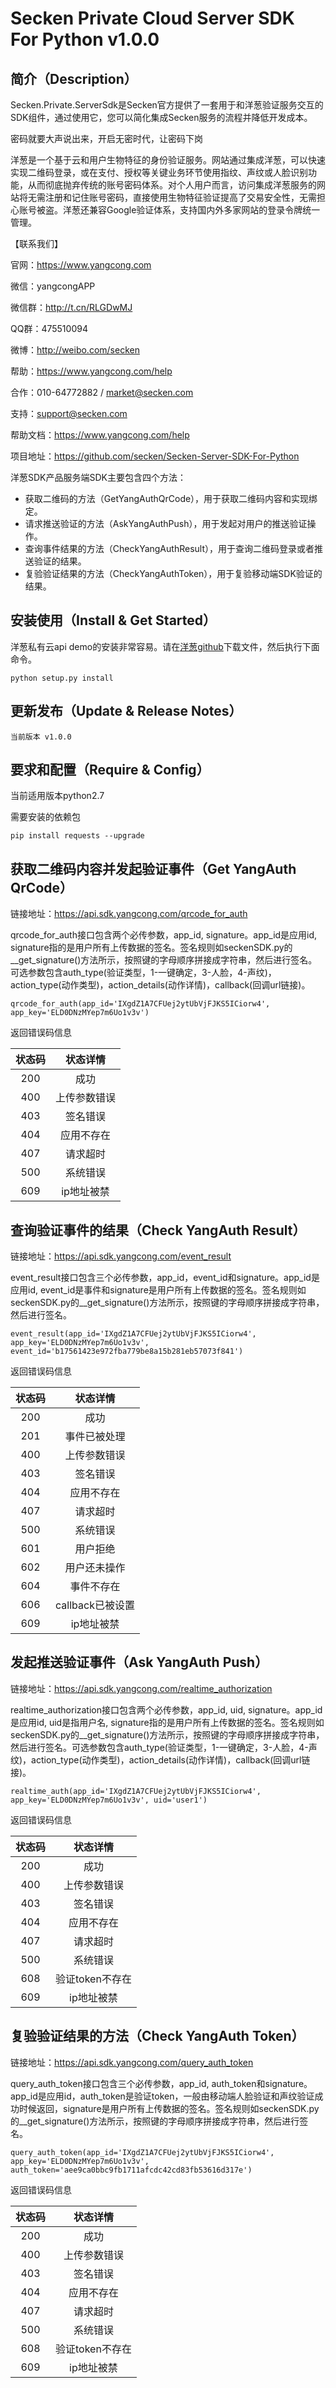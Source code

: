 
# Secken Private Cloud Server SDK For Python v1.0.0

## 简介（Description）
Secken.Private.ServerSdk是Secken官方提供了一套用于和洋葱验证服务交互的SDK组件，通过使用它，您可以简化集成Secken服务的流程并降低开发成本。

密码就要大声说出来，开启无密时代，让密码下岗

洋葱是一个基于云和用户生物特征的身份验证服务。网站通过集成洋葱，可以快速实现二维码登录，或在支付、授权等关键业务环节使用指纹、声纹或人脸识别功能，从而彻底抛弃传统的账号密码体系。对个人用户而言，访问集成洋葱服务的网站将无需注册和记住账号密码，直接使用生物特征验证提高了交易安全性，无需担心账号被盗。洋葱还兼容Google验证体系，支持国内外多家网站的登录令牌统一管理。

【联系我们】

官网：https://www.yangcong.com

微信：yangcongAPP

微信群：http://t.cn/RLGDwMJ

QQ群：475510094

微博：http://weibo.com/secken

帮助：https://www.yangcong.com/help

合作：010-64772882 / market@secken.com

支持：support@secken.com

帮助文档：https://www.yangcong.com/help

项目地址：https://github.com/secken/Secken-Server-SDK-For-Python

洋葱SDK产品服务端SDK主要包含四个方法：
* 获取二维码的方法（GetYangAuthQrCode），用于获取二维码内容和实现绑定。
* 请求推送验证的方法（AskYangAuthPush），用于发起对用户的推送验证操作。
* 查询事件结果的方法（CheckYangAuthResult），用于查询二维码登录或者推送验证的结果。
* 复验验证结果的方法（CheckYangAuthToken），用于复验移动端SDK验证的结果。

## 安装使用（Install & Get Started）

洋葱私有云api demo的安装非常容易。请在[洋葱github](https://github.com/secken/Secken-Server-SDK-For-Python)下载文件，然后执行下面命令。

```
python setup.py install
```

## 更新发布（Update & Release Notes）

```
当前版本 v1.0.0
```

## 要求和配置（Require & Config）

当前适用版本python2.7

需要安装的依赖包

```
pip install requests --upgrade
```

## 获取二维码内容并发起验证事件（Get YangAuth QrCode）

链接地址：https://api.sdk.yangcong.com/qrcode_for_auth

qrcode_for_auth接口包含两个必传参数，app_id, signature。app_id是应用id, signature指的是用户所有上传数据的签名。签名规则如seckenSDK.py的__get_signature()方法所示，按照键的字母顺序拼接成字符串，然后进行签名。可选参数包含auth_type(验证类型，1-一键确定，3-人脸，4-声纹)，action_type(动作类型)，action_details(动作详情)，callback(回调url链接)。

```
qrcode_for_auth(app_id='IXgdZ1A7CFUej2ytUbVjFJKS5ICiorw4', app_key='ELD0DNzMYep7m6Uo1v3v')
```

返回错误码信息

|    状态码   | 		状态详情 		  |
|:----------:|:-----------------:|
|  200       |       成功         |
|  400       |       上传参数错误  |
|  403       |       签名错误                |
|  404       |       应用不存在                |
|  407       |       请求超时                |
|  500       |       系统错误                |
|  609       |       ip地址被禁                |

## 查询验证事件的结果（Check YangAuth Result）

链接地址：https://api.sdk.yangcong.com/event_result

event_result接口包含三个必传参数，app_id，event_id和signature。app_id是应用id, event_id是事件和signature是用户所有上传数据的签名。签名规则如seckenSDK.py的__get_signature()方法所示，按照键的字母顺序拼接成字符串，然后进行签名。

```
event_result(app_id='IXgdZ1A7CFUej2ytUbVjFJKS5ICiorw4', app_key='ELD0DNzMYep7m6Uo1v3v', event_id='b17561423e972fba779be8a15b281eb57073f841')
```

返回错误码信息

|    状态码   | 		状态详情 		  |
|:----------:|:-----------------:|
|  200       |       成功         |
|  201       |       事件已被处理                |
|  400       |       上传参数错误  |
|  403       |       签名错误                |
|  404       |       应用不存在                |
|  407       |       请求超时                |
|  500       |       系统错误                |
|  601       |       用户拒绝                |
|  602       |       用户还未操作                |
|  604       |       事件不存在                |
|  606       |       callback已被设置                |
|  609       |       ip地址被禁                |

## 发起推送验证事件（Ask YangAuth Push）

链接地址：https://api.sdk.yangcong.com/realtime_authorization

realtime_authorization接口包含两个必传参数，app_id, uid, signature。app_id是应用id, uid是指用户名, signature指的是用户所有上传数据的签名。签名规则如seckenSDK.py的__get_signature()方法所示，按照键的字母顺序拼接成字符串，然后进行签名。可选参数包含auth_type(验证类型，1-一键确定，3-人脸，4-声纹)，action_type(动作类型)，action_details(动作详情)，callback(回调url链接)。

```
realtime_auth(app_id='IXgdZ1A7CFUej2ytUbVjFJKS5ICiorw4', app_key='ELD0DNzMYep7m6Uo1v3v', uid='user1')
```

返回错误码信息

|    状态码   | 		状态详情 		  |
|:----------:|:-----------------:|
|  200       |       成功         |
|  400       |       上传参数错误  |
|  403       |       签名错误                |
|  404       |       应用不存在                |
|  407       |       请求超时                |
|  500       |       系统错误                |
|  608       |       验证token不存在           |
|  609       |       ip地址被禁                |

## 复验验证结果的方法（Check YangAuth Token）

链接地址：https://api.sdk.yangcong.com/query_auth_token

query_auth_token接口包含三个必传参数，app_id, auth_token和signature。app_id是应用id，auth_token是验证token，一般由移动端人脸验证和声纹验证成功时候返回，signature是用户所有上传数据的签名。签名规则如seckenSDK.py的__get_signature()方法所示，按照键的字母顺序拼接成字符串，然后进行签名。

```
query_auth_token(app_id='IXgdZ1A7CFUej2ytUbVjFJKS5ICiorw4', app_key='ELD0DNzMYep7m6Uo1v3v', auth_token='aee9ca0bbc9fb1711afcdc42cd83fb53616d317e')
```

返回错误码信息

|    状态码   | 		状态详情 		  |
|:----------:|:-----------------:|
|  200       |       成功         |
|  400       |       上传参数错误  |
|  403       |       签名错误                |
|  404       |       应用不存在                |
|  407       |       请求超时                |
|  500       |       系统错误                |
|  608       |       验证token不存在           |
|  609       |       ip地址被禁                |




